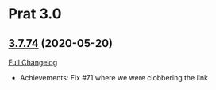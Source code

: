 # Prat 3.0

## [3.7.74](https://github.com/sylvanaar/prat-3-0/tree/3.7.74) (2020-05-20)
[Full Changelog](https://github.com/sylvanaar/prat-3-0/compare/3.7.73...3.7.74)

- Achievements: Fix #71 where we were clobbering the link  
